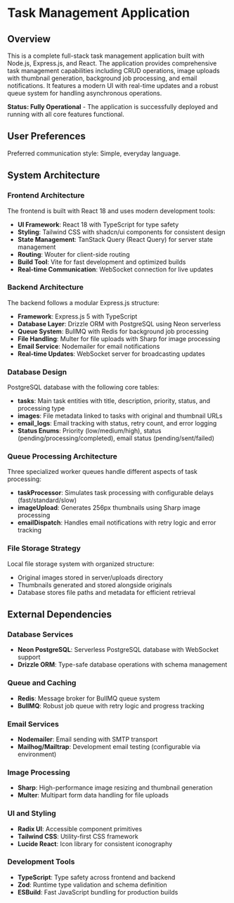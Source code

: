 # Task Management Application

## Overview

This is a complete full-stack task management application built with Node.js, Express.js, and React. The application provides comprehensive task management capabilities including CRUD operations, image uploads with thumbnail generation, background job processing, and email notifications. It features a modern UI with real-time updates and a robust queue system for handling asynchronous operations.

**Status: Fully Operational** - The application is successfully deployed and running with all core features functional.

## User Preferences

Preferred communication style: Simple, everyday language.

## System Architecture

### Frontend Architecture
The frontend is built with React 18 and uses modern development tools:
- **UI Framework**: React 18 with TypeScript for type safety
- **Styling**: Tailwind CSS with shadcn/ui components for consistent design
- **State Management**: TanStack Query (React Query) for server state management
- **Routing**: Wouter for client-side routing
- **Build Tool**: Vite for fast development and optimized builds
- **Real-time Communication**: WebSocket connection for live updates

### Backend Architecture
The backend follows a modular Express.js structure:
- **Framework**: Express.js 5 with TypeScript
- **Database Layer**: Drizzle ORM with PostgreSQL using Neon serverless
- **Queue System**: BullMQ with Redis for background job processing
- **File Handling**: Multer for file uploads with Sharp for image processing
- **Email Service**: Nodemailer for email notifications
- **Real-time Updates**: WebSocket server for broadcasting updates

### Database Design
PostgreSQL database with the following core tables:
- **tasks**: Main task entities with title, description, priority, status, and processing type
- **images**: File metadata linked to tasks with original and thumbnail URLs
- **email_logs**: Email tracking with status, retry count, and error logging
- **Status Enums**: Priority (low/medium/high), status (pending/processing/completed), email status (pending/sent/failed)

### Queue Processing Architecture
Three specialized worker queues handle different aspects of task processing:
- **taskProcessor**: Simulates task processing with configurable delays (fast/standard/slow)
- **imageUpload**: Generates 256px thumbnails using Sharp image processing
- **emailDispatch**: Handles email notifications with retry logic and error tracking

### File Storage Strategy
Local file storage system with organized structure:
- Original images stored in server/uploads directory
- Thumbnails generated and stored alongside originals
- Database stores file paths and metadata for efficient retrieval

## External Dependencies

### Database Services
- **Neon PostgreSQL**: Serverless PostgreSQL database with WebSocket support
- **Drizzle ORM**: Type-safe database operations with schema management

### Queue and Caching
- **Redis**: Message broker for BullMQ queue system
- **BullMQ**: Robust job queue with retry logic and progress tracking

### Email Services
- **Nodemailer**: Email sending with SMTP transport
- **Mailhog/Mailtrap**: Development email testing (configurable via environment)

### Image Processing
- **Sharp**: High-performance image resizing and thumbnail generation
- **Multer**: Multipart form data handling for file uploads

### UI and Styling
- **Radix UI**: Accessible component primitives
- **Tailwind CSS**: Utility-first CSS framework
- **Lucide React**: Icon library for consistent iconography

### Development Tools
- **TypeScript**: Type safety across frontend and backend
- **Zod**: Runtime type validation and schema definition
- **ESBuild**: Fast JavaScript bundling for production builds